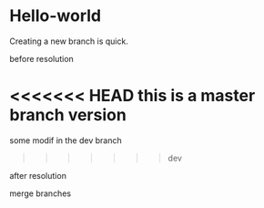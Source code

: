# Hello-world
Creating a new branch is quick.

before resolution

<<<<<<< HEAD
this is a master branch version
=======
some modif in the dev branch
>>>>>>> dev

after resolution

merge branches

